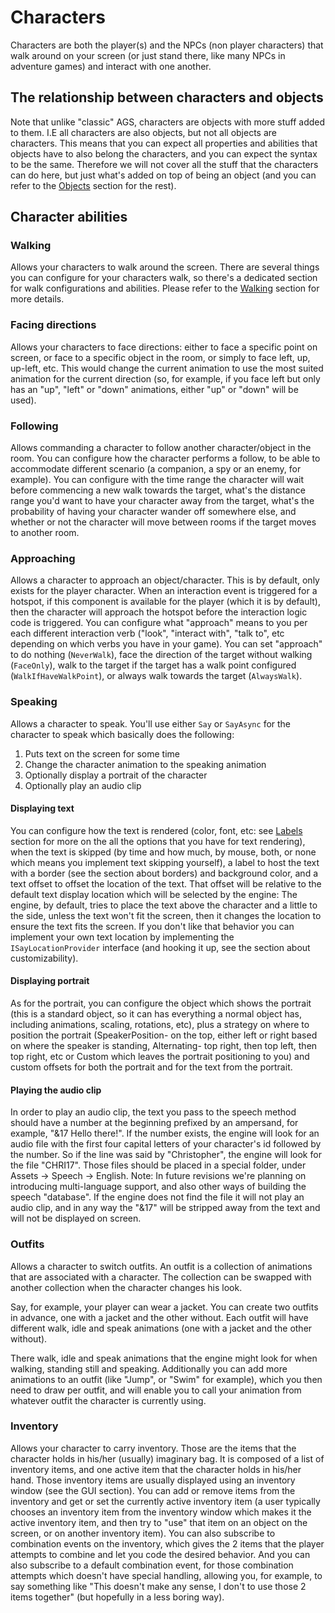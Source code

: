 # Characters

Characters are both the player(s) and the NPCs (non player characters) that walk around on your screen (or just stand there, like many NPCs in adventure games) and interact with one another.

## The relationship between characters and objects

Note that unlike "classic" AGS, characters are objects with more stuff added to them. I.E all characters are also objects, but not all objects are characters.
This means that you can expect all properties and abilities that objects have to also belong the characters, and you can expect the syntax to be the same.
Therefore we will not cover all the stuff that the characters can do here, but just what's added on top of being an object (and you can refer to the [Objects](objects.md) section for the rest).

## Character abilities

### Walking

Allows your characters to walk around the screen. There are several things you can configure for your characters walk, so there's a dedicated section for walk configurations and abilities.
Please refer to the [Walking](walking.md) section for more details.

### Facing directions

Allows your characters to face directions: either to face a specific point on screen, or face to a specific object in the room, or simply to face left, up, up-left, etc.
This would change the current animation to use the most suited animation for the current direction (so, for example, if you face left but only has an "up", "left" or "down" animations, 
either "up" or "down" will be used).

### Following

Allows commanding a character to follow another character/object in the room. 
You can configure how the character performs a follow, to be able to accommodate different scenario (a companion, a spy or an enemy, for example).
You can configure with the time range the character will wait before commencing a new walk towards the target, what's the distance range you'd want to have your character away from the target, 
what's the probability of having your character wander off somewhere else, and whether or not the character will move between rooms if the target moves to another room.

### Approaching

Allows a character to approach an object/character. This is by default, only exists for the player character.
When an interaction event is triggered for a hotspot, if this component is available for the player (which it is by default),
then the character will approach the hotspot before the interaction logic code is triggered.
You can configure what "approach" means to you per each different interaction verb ("look", "interact with", "talk to", etc depending on which verbs you have in your game).
You can set "approach" to do nothing (`NeverWalk`), face the direction of the target without walking (`FaceOnly`), walk to the target if the target has a walk point configured (`WalkIfHaveWalkPoint`),
or always walk towards the target (`AlwaysWalk`).

### Speaking

Allows a character to speak. You'll use either `Say` or `SayAsync` for the character to speak which basically does the following:
1. Puts text on the screen for some time
2. Change the character animation to the speaking animation
3. Optionally display a portrait of the character
4. Optionally play an audio clip

#### Displaying text

You can configure how the text is rendered (color, font, etc: see [Labels](labels.md) section for more on the all the options that you have for text rendering), when the text is skipped
(by time and how much, by mouse, both, or none which means you implement text skipping yourself), a label to host the text with a border (see the section about borders) and background color,
and a text offset to offset the location of the text. That offset will be relative to the default text display location which will be selected by the engine: The engine, by default, tries to place
the text above the character and a little to the side, unless the text won't fit the screen, then it changes the location to ensure the text fits the screen.
If you don't like that behavior you can implement your own text location by implementing the `ISayLocationProvider` interface (and hooking it up, see the section about customizability).

#### Displaying portrait 

As for the portrait, you can configure the object which shows the portrait (this is a standard object, so it can has everything a normal object has, including animations, scaling, rotations, etc),
plus a strategy on where to position the portrait (SpeakerPosition- on the top, either left or right based on where the speaker is standing, Alternating- top right, then top left, then top right, etc 
or Custom which leaves the portrait positioning to you) and custom offsets for both the portrait and for the text from the portrait.

#### Playing the audio clip

In order to play an audio clip, the text you pass to the speech method should have a number at the beginning prefixed by an ampersand, for example, "&17 Hello there!".
If the number exists, the engine will look for an audio file with the first four capital letters of your character's id followed by the number. So if the line was said by "Christopher",
the engine will look for the file "CHRI17". Those files should be placed in a special folder, under Assets -> Speech -> English.
Note: In future revisions we're planning on introducing multi-language support, and also other ways of building the speech "database".
If the engine does not find the file it will not play an audio clip, and in any way the "&17" will be stripped away from the text and will not be displayed on screen. 

### Outfits

Allows a character to switch outfits.
An outfit is a collection of animations that are associated with a character.
The collection can be swapped with another collection when the character changes his look.

Say, for example, your player can wear a jacket. You can create two outfits in advance, one with a jacket
and the other without. Each outfit will have different walk, idle and speak animations (one with a jacket and 
the other without).

There walk, idle and speak animations that the engine might look for when walking, standing still and speaking.
Additionally you can add more animations to an outfit (like "Jump", or "Swim" for example), which you then need to draw per outfit, and will enable you
to call your animation from whatever outfit the character is currently using.
	
### Inventory

Allows your character to carry inventory. Those are the items that the character holds in his/her (usually) imaginary bag.
It is composed of a list of inventory items, and one active item that the character holds in his/her hand.
Those inventory items are usually displayed using an inventory window (see the GUI section).
You can add or remove items from the inventory and get or set the currently active inventory item (a user typically chooses an inventory item from  the inventory window which makes it the active inventory item, and then try to "use" that item on an object on the screen, or on another inventory item).
You can also subscribe to combination events on the inventory, which gives the 2 items that the player attempts to combine and let you code the desired behavior.
And you can also subscribe to a default combination event, for those combination attempts which doesn't have special handling, allowing you, for example, to say something like
"This doesn't make any sense, I don't to use those 2 items together" (but hopefully in a less boring way).




